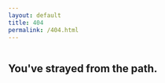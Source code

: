 ```yaml
---
layout: default
title: 404
permalink: /404.html
---
```


<div class="row">
  <div class="large-10 push-1 columns">
    <h2>You've strayed from the path.</h2>
  </div>
</div>
